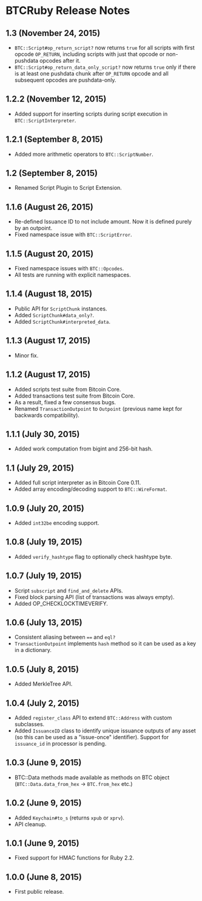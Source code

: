 
BTCRuby Release Notes
=====================

1.3 (November 24, 2015)
-----------------------

* `BTC::Script#op_return_script?` now returns `true` for all scripts with first opcode `OP_RETURN`, including scripts with just that opcode or non-pushdata opcodes after it.
* `BTC::Script#op_return_data_only_script?` now returns `true` only if there is at least one pushdata chunk after `OP_RETURN` opcode and all subsequent opcodes are pushdata-only.


1.2.2 (November 12, 2015)
-----------------------

* Added support for inserting scripts during script execution in `BTC::ScriptInterpreter`.


1.2.1 (September 8, 2015)
-----------------------

* Added more arithmetic operators to `BTC::ScriptNumber`.


1.2 (September 8, 2015)
-----------------------

* Renamed Script Plugin to Script Extension.


1.1.6 (August 26, 2015)
-----------------------

* Re-defined Issuance ID to not include amount. Now it is defined purely by an outpoint.
* Fixed namespace issue with `BTC::ScriptError`.


1.1.5 (August 20, 2015)
-----------------------

* Fixed namespace issues with `BTC::Opcodes`.
* All tests are running with explicit namespaces.


1.1.4 (August 18, 2015)
-----------------------

* Public API for `ScriptChunk` instances.
* Added `ScriptChunk#data_only?`.
* Added `ScriptChunk#interpreted_data`.


1.1.3 (August 17, 2015)
-----------------------

* Minor fix.


1.1.2 (August 17, 2015)
-----------------------

* Added scripts test suite from Bitcoin Core.
* Added transactions test suite from Bitcoin Core.
* As a result, fixed a few consensus bugs.
* Renamed `TransactionOutpoint` to `Outpoint` (previous name kept for backwards compatibility).


1.1.1 (July 30, 2015)
---------------------

* Added work computation from bigint and 256-bit hash.


1.1 (July 29, 2015)
--------------------

* Added full script interpreter as in Bitcoin Core 0.11.
* Added array encoding/decoding support to `BTC::WireFormat`.


1.0.9 (July 20, 2015)
--------------------

* Added `int32be` encoding support.


1.0.8 (July 19, 2015)
--------------------

* Added `verify_hashtype` flag to optionally check hashtype byte.

1.0.7 (July 19, 2015)
--------------------

* Script `subscript` and `find_and_delete` APIs.
* Fixed block parsing API (list of transactions was always empty).
* Added OP_CHECKLOCKTIMEVERIFY.

1.0.6 (July 13, 2015)
--------------------

* Consistent aliasing between `==` and `eql?`
* `TransactionOutpoint` implements `hash` method so it can be used as a key in a dictionary.

1.0.5 (July 8, 2015)
--------------------

* Added MerkleTree API.

1.0.4 (July 2, 2015)
--------------------

* Added `register_class` API to extend `BTC::Address` with custom subclasses.
* Added `IssuanceID` class to identify unique issuance outputs of any asset (so this can be used as a "issue-once" identifier). Support for `issuance_id` in processor is pending.

1.0.3 (June 9, 2015)
--------------------

* BTC::Data methods made available as methods on BTC object (`BTC::Data.data_from_hex` -> `BTC.from_hex` etc.)

1.0.2 (June 9, 2015)
--------------------

* Added `Keychain#to_s` (returns `xpub` or `xprv`).
* API cleanup.

1.0.1 (June 9, 2015)
--------------------

* Fixed support for HMAC functions for Ruby 2.2.

1.0.0 (June 8, 2015)
--------------------

* First public release.
